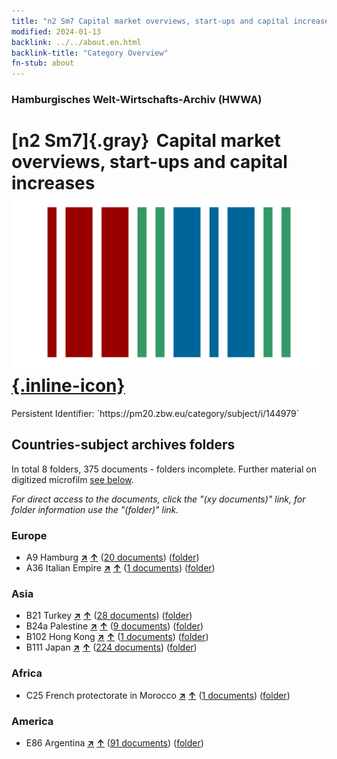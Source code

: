 ```yaml
---
title: "n2 Sm7 Capital market overviews, start-ups and capital increases"
modified: 2024-01-13
backlink: ../../about.en.html
backlink-title: "Category Overview"
fn-stub: about
---
```


### Hamburgisches Welt-Wirtschafts-Archiv (HWWA)

# [n2 Sm7]{.gray}&#8201; Capital market overviews, start-ups and capital increases &#160; [![Wikidata](/images/Wikidata-logo.svg "Wikidata"){.inline-icon}](http://www.wikidata.org/entity/Q104710419)

<div class="hint">Persistent Identifier: `https://pm20.zbw.eu/category/subject/i/144979`</div>







## Countries-subject archives folders







In total 8 folders, 375 documents - folders incomplete. Further material on digitized microfilm [see below](#filmsections).

_For direct access to the documents, click the "(xy documents)" link, for folder information use the "(folder)" link._



### Europe

- A9 Hamburg [**&nearr;**](../../../geo/i/140905/about.en.html "Hamburg (all folders)") [**&uarr;**](../../../geo/about.en.html#A9 "Country category system") (<a href="https://pm20.zbw.eu/iiifview/folder/sh/140905,144979" title="about: Hamburg : Capital market overviews, start-ups and capital increases" target="_blank">20 documents</a>) ([folder](../../../../folder/sh/1409xx/140905/1449xx/144979/about.en.html))
- A36 Italian Empire [**&nearr;**](../../../geo/i/141012/about.en.html "Italian Empire (all folders)") [**&uarr;**](../../../geo/about.en.html#A36 "Country category system") (<a href="https://pm20.zbw.eu/iiifview/folder/sh/141012,144979" title="about: Italian Empire : Capital market overviews, start-ups and capital increases" target="_blank">1 documents</a>) ([folder](../../../../folder/sh/1410xx/141012/1449xx/144979/about.en.html))

### Asia

- B21 Turkey [**&nearr;**](../../../geo/i/141111/about.en.html "Turkey (all folders)") [**&uarr;**](../../../geo/about.en.html#B21 "Country category system") (<a href="https://pm20.zbw.eu/iiifview/folder/sh/141111,144979" title="about: Turkey : Capital market overviews, start-ups and capital increases" target="_blank">28 documents</a>) ([folder](../../../../folder/sh/1411xx/141111/1449xx/144979/about.en.html))
- B24a Palestine [**&nearr;**](../../../geo/i/141115/about.en.html "Palestine (all folders)") [**&uarr;**](../../../geo/about.en.html#B24a "Country category system") (<a href="https://pm20.zbw.eu/iiifview/folder/sh/141115,144979" title="about: Palestine : Capital market overviews, start-ups and capital increases" target="_blank">9 documents</a>) ([folder](../../../../folder/sh/1411xx/141115/1449xx/144979/about.en.html))
- B102 Hong Kong [**&nearr;**](../../../geo/i/141268/about.en.html "Hong Kong (all folders)") [**&uarr;**](../../../geo/about.en.html#B102 "Country category system") (<a href="https://pm20.zbw.eu/iiifview/folder/sh/141268,144979" title="about: Hong Kong : Capital market overviews, start-ups and capital increases" target="_blank">1 documents</a>) ([folder](../../../../folder/sh/1412xx/141268/1449xx/144979/about.en.html))
- B111 Japan [**&nearr;**](../../../geo/i/141272/about.en.html "Japan (all folders)") [**&uarr;**](../../../geo/about.en.html#B111 "Country category system") (<a href="https://pm20.zbw.eu/iiifview/folder/sh/141272,144979" title="about: Japan : Capital market overviews, start-ups and capital increases" target="_blank">224 documents</a>) ([folder](../../../../folder/sh/1412xx/141272/1449xx/144979/about.en.html))

### Africa

- C25 French protectorate in Morocco [**&nearr;**](../../../geo/i/141358/about.en.html "French protectorate in Morocco (all folders)") [**&uarr;**](../../../geo/about.en.html#C25 "Country category system") (<a href="https://pm20.zbw.eu/iiifview/folder/sh/141358,144979" title="about: French protectorate in Morocco : Capital market overviews, start-ups and capital increases" target="_blank">1 documents</a>) ([folder](../../../../folder/sh/1413xx/141358/1449xx/144979/about.en.html))

### America

- E86 Argentina [**&nearr;**](../../../geo/i/141692/about.en.html "Argentina (all folders)") [**&uarr;**](../../../geo/about.en.html#E86 "Country category system") (<a href="https://pm20.zbw.eu/iiifview/folder/sh/141692,144979" title="about: Argentina : Capital market overviews, start-ups and capital increases" target="_blank">91 documents</a>) ([folder](../../../../folder/sh/1416xx/141692/1449xx/144979/about.en.html))



<a id="filmsections" />













